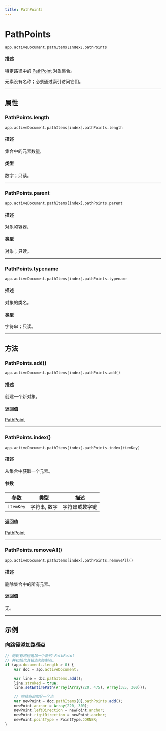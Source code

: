 ```yaml
---
title: PathPoints
---
```

# PathPoints

`app.activeDocument.pathItems[index].pathPoints`

#### 描述

特定路径中的 [PathPoint](.././PathPoint) 对象集合。

元素没有名称；必须通过索引访问它们。

---

## 属性

### PathPoints.length

`app.activeDocument.pathItems[index].pathPoints.length`

#### 描述

集合中的元素数量。

#### 类型

数字；只读。

---

### PathPoints.parent

`app.activeDocument.pathItems[index].pathPoints.parent`

#### 描述

对象的容器。

#### 类型

对象；只读。

---

### PathPoints.typename

`app.activeDocument.pathItems[index].pathPoints.typename`

#### 描述

对象的类名。

#### 类型

字符串；只读。

---

## 方法

### PathPoints.add()

`app.activeDocument.pathItems[index].pathPoints.add()`

#### 描述

创建一个新对象。

#### 返回值

[PathPoint](.././PathPoint)

---

### PathPoints.index()

`app.activeDocument.pathItems[index].pathPoints.index(itemKey)`

#### 描述

从集合中获取一个元素。

#### 参数

| 参数      | 类型     | 描述         |
| --------- | -------------- | ------------------ |
| `itemKey` | 字符串, 数字   | 字符串或数字键     |

#### 返回值

[PathPoint](.././PathPoint)

---

### PathPoints.removeAll()

`app.activeDocument.pathItems[index].pathPoints.removeAll()`

#### 描述

删除集合中的所有元素。

#### 返回值

无。

---

## 示例

### 向路径添加路径点

```javascript
// 向现有路径追加一个新的 PathPoint
// 并初始化其锚点和控制点。
if (app.documents.length > 0) {
    var doc = app.activeDocument;

    var line = doc.pathItems.add();
    line.stroked = true;
    line.setEntirePath(Array(Array(220, 475), Array(375, 300)));

    // 向线条追加另一个点
    var newPoint = doc.pathItems[0].pathPoints.add();
    newPoint.anchor = Array(220, 300);
    newPoint.leftDirection = newPoint.anchor;
    newPoint.rightDirection = newPoint.anchor;
    newPoint.pointType = PointType.CORNER;
}
```
